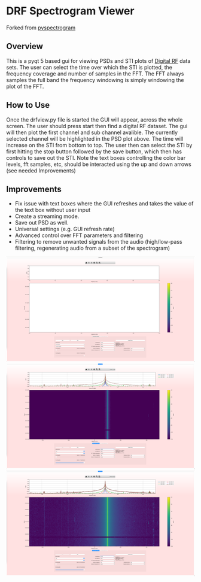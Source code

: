 # DRF Spectrogram Viewer

Forked from [pyspectrogram](https://github.com/cdens/PySpectrogram)

## Overview

This is a pyqt 5 based gui for viewing PSDs and STI plots of [Digital RF](https://github.com/MITHaystack/digital_rf) data sets. The user can select the time over which the STI is plotted, the frequency coverage and number of samples in the FFT. The FFT always samples the full band the frequency windowing is simply windowing the plot of the FFT.

## How to Use

Once the drfview.py file is started the GUI will appear, across the whole screen. The user should press start then find a digital RF dataset. The gui will then plot the first channel and sub channel avalible. The currently selected channel will be highlighted in the PSD plot above. The time will increase on the STI from bottom to top. The user then can select the STI by first hitting the stop button followed by the save button, which then has controls to save out the STI. Note the text boxes controlling the color bar levels, fft samples, etc, should be interacted using the up and down arrows (see needed Improvements)

## Improvements

* Fix issue with text boxes where the GUI refreshes and takes the value of the text box without user input
* Create a streaming mode.
* Save out PSD as well.
* Universal settings (e.g. GUI refresh rate)
* Advanced control over FFT parameters and filtering
* Filtering to remove unwanted signals from the audio (high/low-pass filtering, regenerating audio from a subset of the spectrogram)

![screenshot](examples/screenshot1.png)
![screenshot](examples/screenshot2.png)
![screenshot](examples/screenshot3.png)
